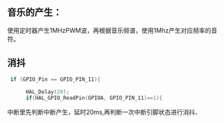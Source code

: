 ## 音乐的产生：

使用定时器产生1MHzPWM波，再根据音乐频谱，使用1Mhz产生对应频率的音符。

## 消抖

```c
 if (GPIO_Pin == GPIO_PIN_11){

	  HAL_Delay(20);
	  if(HAL_GPIO_ReadPin(GPIOA, GPIO_PIN_11)==1){
```

中断里先判断中断产生，延时20ms,再判断一次中断引脚状态进行消抖、